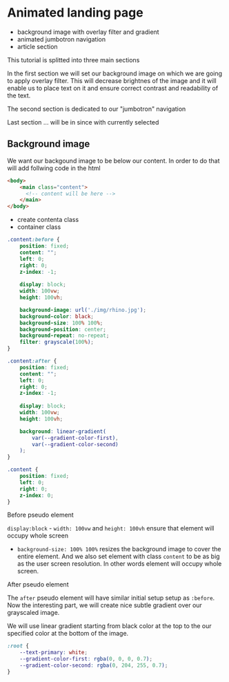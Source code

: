 

# Animated landing page

- background image with overlay filter and gradient
- animated jumbotron navigation
- article section

This tutorial is splitted into three main sections

In the first section we will set our background image on which we are going to apply overlay filter. This will decrease brightnes of the image and it will enable us to place text on it and ensure correct contrast and readability of the text.

The second section is dedicated to our "jumbotron" navigation

Last section ... will be in since with currently selected


## Background image

We want our backgound image to be below our content. In order to do that will add follwing code in the html

```html
<body>
    <main class="content">
      <!-- content will be here -->
    </main>
</body>
```

- create contenta class
- container class 

```css
.content:before {
    position: fixed;
    content: "";
    left: 0;
    right: 0;
    z-index: -1;
    
    display: block;
    width: 100vw;
    height: 100vh;

    background-image: url('./img/rhino.jpg');
    background-color: black;
    background-size: 100% 100%;
    background-position: center;
    background-repeat: no-repeat;
    filter: grayscale(100%);
}

.content:after {
    position: fixed;
    content: "";
    left: 0;
    right: 0;
    z-index: -1;
    
    display: block;
    width: 100vw;
    height: 100vh;

    background: linear-gradient(
        var(--gradient-color-first),
        var(--gradient-color-second)
    );
}

.content {
    position: fixed;
    left: 0;
    right: 0;
    z-index: 0;
}
```

Before pseudo element

 `display:block` - `width: 100vw` and `height: 100vh` ensure that element will occupy whole screen
 - `background-size: 100% 100%` resizes the background image to cover the entire element.
 And we also set element with class `content` to be as big as the user screen resolution. In other words element will occupy whole screen.


After pseudo element

The `after` pseudo element will have similar initial setup setup as `:before`.
Now the interesting part, we will create nice subtle gradient over our grayscaled image.

We will use linear gradient starting from black color at the top to the our specified color at the bottom of the image.

```css
:root {
    --text-primary: white;
    --gradient-color-first: rgba(0, 0, 0, 0.7);
    --gradient-color-second: rgba(0, 204, 255, 0.7);
}
```

